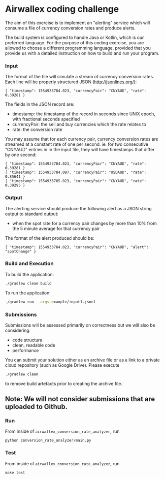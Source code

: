 # Airwallex coding challenge

The aim of this exercise is to implement an "alerting" service which
will consume a file of currency conversion rates and
produce alerts.

The build system is configured to handle Java or Kotlin, which is our preferred language.
For the purpose of this coding exercise, you are allowed to choose a different programming language,
provided that you provide us with a detailed instruction on how to build and run your program.


### Input

The format of the file will simulate a stream of currency
conversion rates. Each line will be properly structured
JSON (http://jsonlines.org/):

    { "timestamp": 1554933784.023, "currencyPair": "CNYAUD", "rate": 0.39281 }

The fields in the JSON record are:
- timestamp: the timestamp of the record in seconds since UNIX epoch, 
  with fractional seconds specified
- currencyPair: the sell and buy currencies which the rate relates to
- rate: the conversion rate

You may assume that for each currency pair, currency conversion rates are streamed
at a constant rate of one per second. ie. for two consecutive "CNYAUD" entries in
in the input file, they will have timestamps that differ by one second:

    { "timestamp": 1554933784.023, "currencyPair": "CNYAUD", "rate": 0.39281 }
    { "timestamp": 1554933784.087, "currencyPair": "USDAUD", "rate": 0.85641 }
    { "timestamp": 1554933785.023, "currencyPair": "CNYAUD", "rate": 0.39295 }

### Output

The alerting service should produce the following alert as a JSON string output to
standard output:
- when the spot rate for a currency pair changes by more than 10% from the 5 minute average for that currency pair

The format of the alert produced should be:

    { "timestamp": 1554933784.023, "currencyPair": "CNYAUD", "alert": "spotChange" }

### Build and Execution

To build the application:
```bash
./gradlew clean build
```
To run the application:
```bash
./gradlew run --args example/input1.jsonl
```

### Submissions

Submissions will be assessed primarily on correctness but we will also be considering:
- code structure
- clean, readable code
- performance

You can submit your solution either as an archive file or as a link to a private cloud repository (such as Google Drive).
Please execute
```bash
./gradlew clean
```
to remove build artefacts prior to creating the archive file.

**Note:** We will not consider submissions that are uploaded to Github.
---

### Run
From inside of `airwallex_conversion_rate_analyzer`, run

```
python conversion_rate_analyzer/main.py
```

### Test

From inside of `airwallex_conversion_rate_analyzer`, run

```
make test
```